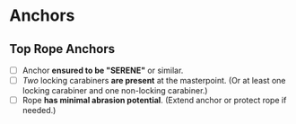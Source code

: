 # Anchors

## Top Rope Anchors

- [ ] Anchor **ensured to be "SERENE"** or similar.
- [ ] *Two* locking carabiners **are present** at the masterpoint.
(Or at least one locking carabiner and one non-locking carabiner.)
- [ ] Rope **has minimal abrasion potential**. (Extend anchor or protect rope if needed.)
